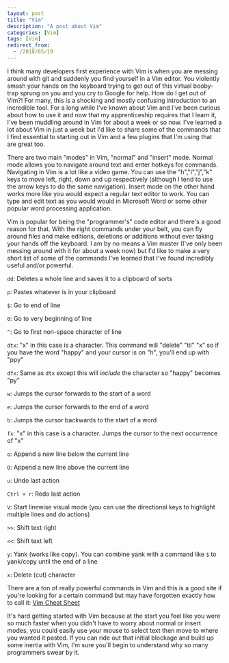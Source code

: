 ```yaml
---
layout: post
title: "Vim"
description: "A post about Vim"
categories: [Vim]
tags: [Vim]
redirect_from:
  - /2018/05/19
---
```

I think many developers first experience with Vim is when you are messing around with git and suddenly you find yourself in a Vim editor. You violently smash your hands on the keyboard trying to get out of this virtual booby-trap sprung on you and you cry to Google for help. How do I get out of Vim?! For many, this is a shocking and mostly confusing introduction to an incredible tool. For a long while I've known about Vim and I've been curious about how to use it and now that my apprenticeship requires that I learn it, I've been muddling around in Vim for about a week or so now. I've learned a lot about Vim in just a week but I'd like to share some of the commands that I find essential to starting out in Vim and a few plugins that I'm using that are great too.

There are two main "modes" in Vim, "normal" and "insert" mode. Normal mode allows you to navigate around text and enter hotkeys for commands. Navigating in Vim is a lot like a video game. You can use the "h","l","j","k" keys to move left, right, down and up respectively (although I tend to use the arrow keys to do the same navigation). Insert mode on the other hand works more like you would expect a regular text editor to work. You can type and edit text as you would would in Microsoft Word or some other popular word processing application.

Vim is popular for being the "programmer's" code editor and there's a good reason for that. With the right commands under your belt, you can fly around files and make editions, deletions or additions without ever taking your hands off the keyboard. I am by no means a Vim master (I've only been messing around with it for about a week now) but I'd like to make a very short list of some of the commands I've learned that I've found incredibly useful and/or powerful.

```dd```: Deletes a whole line and saves it to a clipboard of sorts

```p```: Pastes whatever is in your clipboard

```$```: Go to end of line

```0```: Go to very beginning of line

```^```: Go to first non-space character of line

```dtx```: "x" in this case is a character. This command will "delete" "til" "x" so if you have the word "happy" and your cursor is on "h", you'll end up with "ppy"

```dfx```: Same as ```dtx``` except this will *include* the character so "happy" becomes "py"

```w```: Jumps the cursor forwards to the start of a word

```e```: Jumps the cursor forwards to the end of a word

```b```: Jumps the cursor backwards to the start of a word

```fx```: "x" in this case is a character. Jumps the cursor to the next occurrence of "x"

```o```: Append a new line below the current line

```O```: Append a new line above the current line

```u```: Undo last action

```Ctrl + r```: Redo last action

```V```: Start linewise visual mode (you can use the directional keys to highlight multiple lines and do actions)

```>>```: Shift text right

```<<```: Shift text left

```y```: Yank (works like copy). You can combine yank with a command like ```$``` to yank/copy until the end of a line

```x```: Delete (cut) character


There are a ton of really powerful commands in Vim and this is a good site if you're looking for a certain command but may have forgotten exactly how to call it: [Vim Cheat Sheet](https://vim.rtorr.com/)

It's hard getting started with Vim because at the start you feel like you were so much faster when you didn't have to worry about normal or insert modes, you could easily use your mouse to select text then move to where you wanted it pasted. If you can ride out that initial blockage and build up some inertia with Vim, I'm sure you'll begin to understand why so many programmers swear by it.
